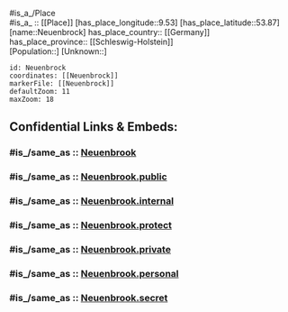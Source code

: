 ﻿---
confidential: public
isDeleted: false
location:
- 53.87
- 9.53
mapmarker: city
mapzoom:
- 7
- 12
SpocWebEntityId: 32806
tags:
- geo/City
type: City
---

#is_a_/Place  
#is_a_ :: [[Place]] 
[has_place_longitude::9.53] 
[has_place_latitude::53.87] 
[name::Neuenbrock] 
has_place_country:: [[Germany]]  
has_place_province:: [[Schleswig-Holstein]]  
[Population::] 
[Unknown::] 


```leaflet
id: Neuenbrock
coordinates: [[Neuenbrock]] 
markerFile: [[Neuenbrock]] 
defaultZoom: 11 
maxZoom: 18
```


## Confidential Links & Embeds: 

### #is_/same_as :: [Neuenbrook](/_Standards/Earth/Continent/Europe/Europe~Central/Germany/Germany~West/Schleswig-Holstein/counties~SH/Steinburg/cities~Steinburg/Krempermarsch/boroughs~Krempermarsch/Neuenbrook.md) 

### #is_/same_as :: [Neuenbrook.public](/_public/Earth/Continent/Europe/Europe~Central/Germany/Germany~West/Schleswig-Holstein/counties~SH/Steinburg/cities~Steinburg/Krempermarsch/boroughs~Krempermarsch/Neuenbrook.public.md) 

### #is_/same_as :: [Neuenbrook.internal](/_internal/Earth/Continent/Europe/Europe~Central/Germany/Germany~West/Schleswig-Holstein/counties~SH/Steinburg/cities~Steinburg/Krempermarsch/boroughs~Krempermarsch/Neuenbrook.internal.md) 

### #is_/same_as :: [Neuenbrook.protect](/_protect/Earth/Continent/Europe/Europe~Central/Germany/Germany~West/Schleswig-Holstein/counties~SH/Steinburg/cities~Steinburg/Krempermarsch/boroughs~Krempermarsch/Neuenbrook.protect.md) 

### #is_/same_as :: [Neuenbrook.private](/_private/Earth/Continent/Europe/Europe~Central/Germany/Germany~West/Schleswig-Holstein/counties~SH/Steinburg/cities~Steinburg/Krempermarsch/boroughs~Krempermarsch/Neuenbrook.private.md) 

### #is_/same_as :: [Neuenbrook.personal](/_personal/Earth/Continent/Europe/Europe~Central/Germany/Germany~West/Schleswig-Holstein/counties~SH/Steinburg/cities~Steinburg/Krempermarsch/boroughs~Krempermarsch/Neuenbrook.personal.md) 

### #is_/same_as :: [Neuenbrook.secret](/_secret/Earth/Continent/Europe/Europe~Central/Germany/Germany~West/Schleswig-Holstein/counties~SH/Steinburg/cities~Steinburg/Krempermarsch/boroughs~Krempermarsch/Neuenbrook.secret.md)


